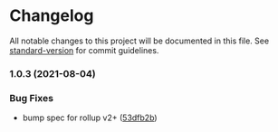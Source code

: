 # Changelog

All notable changes to this project will be documented in this file. See [standard-version](https://github.com/conventional-changelog/standard-version) for commit guidelines.

### 1.0.3 (2021-08-04)


### Bug Fixes

* bump spec for rollup v2+ ([53dfb2b](https://github.com/allex/rollup-plugin-jspacker/commit/53dfb2b05626f6ecee9b8111e63c99dd63425de9))
